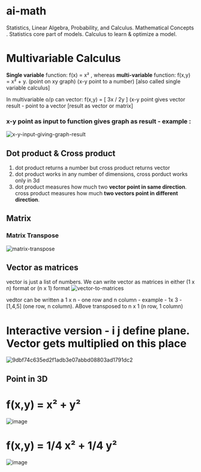 # ai-math
Statistics, Linear Algebra, Probability, and Calculus.  Mathematical Concepts . Statistics core part of models. Calculus to learn &amp; optimize a model.

# Multivariable Calculus
**Single variable** function: f(x) = x² , 
whereas **multi-variable** function: 
f(x,y) = x² + y. (point on xy graph) (x-y point to a number) [also called single variable calculus]

In multivariable o/p can vector: f(x,y) = [ 3x / 2y ] (x-y point gives vector result - point to a vector [result as vector or matrix]

### x-y point as input to function gives graph as result - example :
![x-y-input-giving-graph-result](https://github.com/mekhiya/ai-math/assets/8952786/704982da-251b-4560-8f0e-cbec1cc3ab7f)

## Dot product & Cross product
1) dot product returns a number but cross product returns vector
2) dot product works in any number of dimensions, cross porduct works only in 3d
3) dot product measures how much two **vector point in same direction**. cross product measures how much **two vectors point in different direction**.

## Matrix
### Matrix Transpose
![matrix-transpose](https://github.com/mekhiya/ai-math/assets/8952786/8643efbe-6730-40d5-b568-6be0f08c4ce2)

## Vector as matrices
vector is just a list of numbers. We can write vector as matrices in either (1 x n) format or (n x 1) format
![vector-to-matrices](https://github.com/mekhiya/ai-math/assets/8952786/72fd55aa-63ac-48e9-b04e-05c3fdd19150)

vedtor can be written a 1 x n - one row and n column - example - 1x 3 -  [1,4,5] (one row, n column). ABove transposed to n x 1 (n row, 1 column)

# Interactive version - i j  define plane. Vector gets multiplied on this place
![9dbf74c635ed2f1adb3e07abbd08803ad1791dc2](https://github.com/mekhiya/ai-math/assets/8952786/b06069c6-ce5a-430f-9d5b-ddb0646dcae1)

## Point in 3D
# f(x,y) = x² + y²
![image](https://github.com/mekhiya/ai-math/assets/8952786/01be795b-8a09-4da0-832e-7f34a7a5ca4a)

# f(x,y) = 1/4 x² + 1/4 y²
![image](https://github.com/mekhiya/ai-math/assets/8952786/d0cd517b-f63d-49b9-9b75-fbd9e7bd330e)


